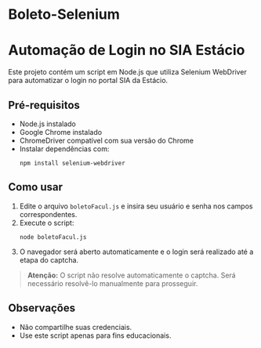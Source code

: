 # Boleto-Selenium

# Automação de Login no SIA Estácio

Este projeto contém um script em Node.js que utiliza Selenium WebDriver para automatizar o login no portal SIA da Estácio.

## Pré-requisitos

- Node.js instalado
- Google Chrome instalado
- ChromeDriver compatível com sua versão do Chrome
- Instalar dependências com:
  ```
  npm install selenium-webdriver
  ```

## Como usar

1. Edite o arquivo `boletoFacul.js` e insira seu usuário e senha nos campos correspondentes.
2. Execute o script:
   ```
   node boletoFacul.js
   ```
3. O navegador será aberto automaticamente e o login será realizado até a etapa do captcha.

> **Atenção:** O script não resolve automaticamente o captcha. Será necessário resolvê-lo manualmente para prosseguir.

## Observações

- Não compartilhe suas credenciais.
- Use este script apenas para fins educacionais.
